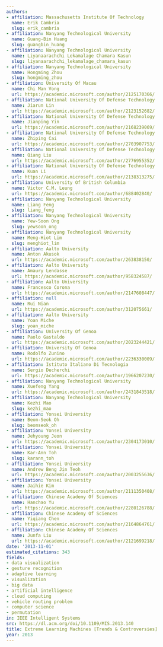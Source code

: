 ```yaml
---
authors:
- affiliation: Massachusetts Institute Of Technology
  name: Erik Cambria
  slug: erik_cambria
- affiliation: Nanyang Technological University
  name: Guang-Bin Huang
  slug: guangbin_huang
- affiliation: Nanyang Technological University
  name: Liyanaarachchi Lekamalage Chamara Kasun
  slug: liyanaarachchi_lekamalage_chamara_kasun
- affiliation: Nanyang Technological University
  name: Hongming Zhou
  slug: hongming_zhou
- affiliation: University Of Macau
  name: Chi Man Vong
  url: https://academic.microsoft.com/author/2125170366/
- affiliation: National University Of Defense Technology
  name: Jiarun Lin
  url: https://academic.microsoft.com/author/2123152682/
- affiliation: National University Of Defense Technology
  name: Jianping Yin
  url: https://academic.microsoft.com/author/2168239069/
- affiliation: National University Of Defense Technology
  name: Zhiping Cai
  url: https://academic.microsoft.com/author/2703907753/
- affiliation: National University Of Defense Technology
  name: Qiang Liu
  url: https://academic.microsoft.com/author/2776955352/
- affiliation: National University Of Defense Technology
  name: Kuan Li
  url: https://academic.microsoft.com/author/2138313275/
- affiliation: University Of British Columbia
  name: Victor C.M. Leung
  url: https://academic.microsoft.com/author/688402840/
- affiliation: Nanyang Technological University
  name: Liang Feng
  slug: liang_feng
- affiliation: Nanyang Technological University
  name: Yew-Soon Ong
  slug: yewsoon_ong
- affiliation: Nanyang Technological University
  name: Meng-Hiot Lim
  slug: menghiot_lim
- affiliation: Aalto University
  name: Anton Akusok
  url: https://academic.microsoft.com/author/263838150/
- affiliation: Aalto University
  name: Amaury Lendasse
  url: https://academic.microsoft.com/author/958324587/
- affiliation: Aalto University
  name: Francesco Corona
  url: https://academic.microsoft.com/author/2147608447/
- affiliation: null
  name: Rui Nian
  url: https://academic.microsoft.com/author/312075661/
- affiliation: Aalto University
  name: Yoan Miche
  slug: yoan_miche
- affiliation: University Of Genoa
  name: Paolo Gastaldo
  url: https://academic.microsoft.com/author/2023244421/
- affiliation: University Of Genoa
  name: Rodolfo Zunino
  url: https://academic.microsoft.com/author/2236330009/
- affiliation: Istituto Italiano Di Tecnologia
  name: Sergio Decherchi
  url: https://academic.microsoft.com/author/1966207230/
- affiliation: Nanyang Technological University
  name: Xuefeng Yang
  url: https://academic.microsoft.com/author/2431843518/
- affiliation: Nanyang Technological University
  name: Kezhi Mao
  slug: kezhi_mao
- affiliation: Yonsei University
  name: Beom-Seok Oh
  slug: beomseok_oh
- affiliation: Yonsei University
  name: Jehyoung Jeon
  url: https://academic.microsoft.com/author/2304173010/
- affiliation: Yonsei University
  name: Kar-Ann Toh
  slug: karann_toh
- affiliation: Yonsei University
  name: Andrew Beng Jin Teoh
  url: https://academic.microsoft.com/author/2003255636/
- affiliation: Yonsei University
  name: Jaihie Kim
  url: https://academic.microsoft.com/author/2111350408/
- affiliation: Chinese Academy Of Sciences
  name: Hanchao Yu
  url: https://academic.microsoft.com/author/2280126788/
- affiliation: Chinese Academy Of Sciences
  name: Yiqiang Chen
  url: https://academic.microsoft.com/author/2164864761/
- affiliation: Chinese Academy Of Sciences
  name: Junfa Liu
  url: https://academic.microsoft.com/author/2121699218/
date: '2013-11-01'
estimated_citations: 343
fields:
- data visualization
- gesture recognition
- adaptive learning
- visualization
- big data
- artificial intelligence
- cloud computing
- vehicle routing problem
- computer science
- permutation
in: IEEE Intelligent Systems
src: https://dl.acm.org/doi/10.1109/MIS.2013.140
title: Extreme Learning Machines [Trends & Controversies]
year: 2013
---
```

